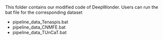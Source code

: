 This folder contains our modified code of DeepWonder. Users can run the bat file for the corresponding dataset

* pipeline_data_Tenaspis.bat
* pipeline_data_CNMFE.bat
* pipeline_data_TUnCaT.bat